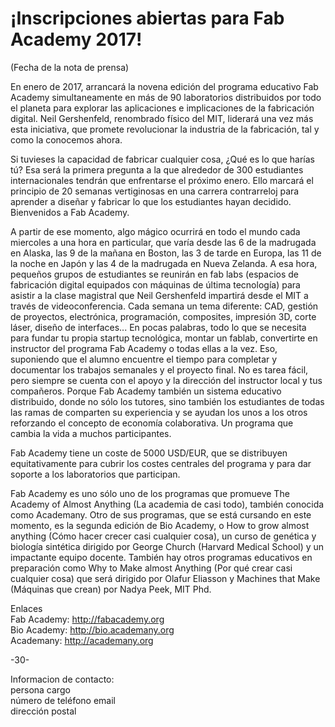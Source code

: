 # ¡Inscripciones abiertas para Fab Academy 2017!

(Fecha de la nota de prensa)

En enero de 2017, arrancará la novena edición del programa educativo Fab Academy  simultaneamente en más de 90 laboratorios distribuidos por todo el planeta para explorar las aplicaciones e implicaciones de la fabricación digital. Neil Gershenfeld, renombrado físico del MIT, liderará una vez más esta iniciativa, que promete revolucionar la industria de la fabricación, tal y como la conocemos ahora.

Si tuvieses la capacidad de fabricar cualquier cosa, ¿Qué es lo que harías tú? Esa será la primera pregunta a la que alrededor de 300 estudiantes internacionales tendrán que enfrentarse el próximo enero. Ello marcará el principio de 20 semanas vertiginosas en una carrera contrarreloj para aprender a diseñar y fabricar lo que los estudiantes hayan decidido. Bienvenidos a Fab Academy.

A partir de ese momento, algo mágico ocurrirá en todo el mundo cada miercoles a una hora en particular, que varía desde las 6 de la madrugada en Alaska, las 9 de la mañana en Boston, las 3 de tarde en Europa, las 11 de la noche en Japón y las 4 de la madrugada en Nueva Zelanda. A esa hora, pequeños grupos de estudiantes se reunirán en fab labs (espacios de fabricación digital equipados con máquinas de última tecnología) para asistir a la clase magistral que Neil Gershenfeld impartirá desde el MIT a través de videoconferencia. Cada semana un tema diferente: CAD, gestión de proyectos, electrónica, programación, composites, impresión 3D, corte láser, diseño de interfaces... En pocas palabras, todo lo que se necesita para fundar tu propia startup tecnológica, montar un fablab, convertirte en instructor del programa Fab Academy o todas ellas a la vez. Eso, suponiendo que el alumno encuentre el tiempo para completar y documentar los trabajos semanales y el proyecto final. No es tarea fácil, pero siempre se cuenta con el apoyo y la dirección del instructor local y tus compañeros. Porque Fab Academy también un sistema educativo distribuido, donde no sólo los tutores, sino también los estudiantes de todas las ramas de comparten su experiencia y se ayudan los unos a los otros reforzando el concepto de economía colaborativa. Un programa que cambia la vida a muchos participantes.

Fab Academy tiene un coste de 5000 USD/EUR, que se distribuyen equitativamente para cubrir los costes centrales del programa y para dar soporte a los laboratorios que participan.

Fab Academy es uno sólo uno de los programas que promueve The Academy of Almost Anything (La academia de casi todo), también conocida como Academany. Otro de sus programas, que se está cursando en este momento, es la segunda edición de Bio Academy, o How to grow almost anything (Cómo hacer crecer casi cualquier cosa), un curso de genética y biología sintética dirigido por George Church (Harvard Medical School) y un impactante equipo docente. También hay otros programas educativos en preparación como Why to Make almost Anything (Por qué crear casi cualquier cosa) que será dirigido por Olafur Eliasson y Machines that Make (Máquinas que crean) por Nadya Peek, MIT Phd.

Enlaces  
Fab Academy: http://fabacademy.org  
Bio Academy: http://bio.academany.org  
Academany: http://academany.org

-30-

Informacion de contacto:  
persona
cargo  
número de teléfono
email  
dirección postal
